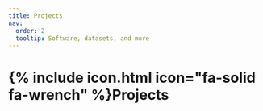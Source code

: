 ```yaml
---
title: Projects
nav:
  order: 2
  tooltip: Software, datasets, and more
---
```


# {% include icon.html icon="fa-solid fa-wrench" %}Projects


